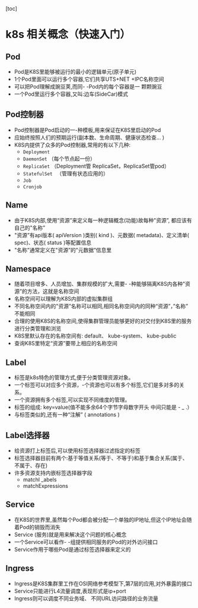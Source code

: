 [toc]

# k8s 相关概念（快速入门）

## Pod

- Pod是K8S里能够被运行的最小的逻辑单元(原子单元)
- 1个Pod里面可以运行多个容器,它们共享UTS+NET +IPC名称空间
- 可以把Pod理解成豌豆荚,而同- -Pod内的每个容器是一 颗颗豌豆
- 一个Pod里运行多个容器,又叫:边车(SideCar)模式

## Pod控制器

- Pod控制器是Pod启动的一-种模板,用来保证在K8S里启动的Pod
- 应始终按照人们的预期运行(副本数、生命周期、健康状态检查... )
- K8S内提供了众多的Pod控制器,常用的有以下几种:
  - `Deployment`
  - `DaemonSet` （每个节点起一份）
  - `ReplicaSet`   （Deployment管 ReplicaSet，ReplicaSet管pod）
  - `StatefulSet `  （管理有状态应用的）
  - `Job`
  - `Cronjob`

## Name

- 由于K8S内部,使用“资源”来定义每一种逻辑概念(功能)故每种"资源”, 都应该有自己的"名称”
- "资源”有api版本( apiVersion )类别( kind )、元数据( metadata)、定义清单( spec)、状态( status )等配置信息
- "名称”通常定义在"资源”的"元数据”信息里

## Namespace

- 随着项目增多、人员增加、集群规模的扩大,需要- -种能够隔离K8S内各种"资源”的方法，这就是名称空间
- 名称空间可以理解为K8S内部的虚拟集群组
- 不同名称空间内的"资源”名称可以相同,相同名称空间内的同种“资源”，”名称” 不能相同
- 合理的使用K8S的名称空间,使得集群管理员能够更好的对交付到K8S里的服务进行分类管理和浏览
- K8S里默认存在的名称空间有: default、 kube-system、 kube-public
- 查询K8S里特定“资源”要带上相应的名称空间

## Label

- 标签是k8s特色的管理方式,便于分类管理资源对象。
- 一个标签可以对应多个资源，-个资源也可以有多个标签,它们是多对多的关系。
- 一个资源拥有多个标签,可以实现不同维度的管理。
- 标签的组成: key=value(值不能多余64个字节字母数字开头 中间只能是 - _ .）
- 与标签类似的,还有一种“注解” ( annotations )

## Label选择器

- 给资源打上标签后,可以使用标签选择器过滤指定的标签
- 标签选择器目前有两个:基于等值关系(等于、不等于)和基于集合关系(属于、不属于、存在)
- 许多资源支持内嵌标签选择器字段
  - matchl _abels
  - matchExpressions

## Service

- 在K8S的世界里,虽然每个Pod都会被分配一个单独的IP地址,但这个IP地址会随着Pod的销毁而消失
- Service (服务)就是用来解决这个问题的核心概念
- 一个Service可以看作- -组提供相同服务的Pod的对外访问接口
- Service作用于哪些Pod是通过标签选择器来定义的

## Ingress

- Ingress是K8S集群里工作在OSI网络参考模型下,第7层的应用,对外暴露的接口
- Service只能进行L4流量调度,表现形式是ip+port
- Ingress则可以调度不同业务域、 不同URL访问路径的业务流量